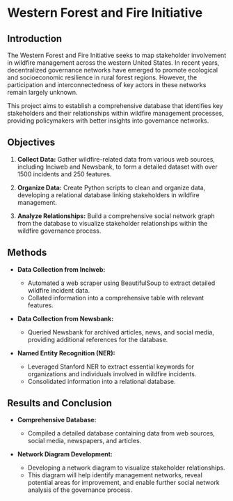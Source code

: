 # Western Forest and Fire Initiative

## Introduction
The Western Forest and Fire Initiative seeks to map stakeholder involvement in wildfire management across the western United States. In recent years, decentralized governance networks have emerged to promote ecological and socioeconomic resilience in rural forest regions. However, the participation and interconnectedness of key actors in these networks remain largely unknown.

This project aims to establish a comprehensive database that identifies key stakeholders and their relationships within wildfire management processes, providing policymakers with better insights into governance networks.

## Objectives
1. **Collect Data:** Gather wildfire-related data from various web sources, including Inciweb and Newsbank, to form a detailed dataset with over 1500 incidents and 250 features.
  
2. **Organize Data:** Create Python scripts to clean and organize data, developing a relational database linking stakeholders in wildfire management.

3. **Analyze Relationships:** Build a comprehensive social network graph from the database to visualize stakeholder relationships within the wildfire governance process.

## Methods
- **Data Collection from Inciweb:**  
  - Automated a web scraper using BeautifulSoup to extract detailed wildfire incident data.
  - Collated information into a comprehensive table with relevant features.

- **Data Collection from Newsbank:**  
  - Queried Newsbank for archived articles, news, and social media, providing additional references for the database.

- **Named Entity Recognition (NER):**  
  - Leveraged Stanford NER to extract essential keywords for organizations and individuals involved in wildfire incidents.
  - Consolidated information into a relational database.

## Results and Conclusion
- **Comprehensive Database:**  
  - Compiled a detailed database containing data from web sources, social media, newspapers, and articles.

- **Network Diagram Development:**  
  - Developing a network diagram to visualize stakeholder relationships.
  - This diagram will help identify management networks, reveal potential areas for improvement, and enable further social network analysis of the governance process.

